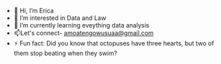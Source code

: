 - 👋 Hi, I’m Erica
- 👀 I’m interested in Data and Law
- 🌱 I’m currently learning eveything data analysis
- 📫Let's connect- amoatengowusuaa@gmail.com  
- ⚡ Fun fact: Did you know that octopuses have three hearts, but two of them stop beating when they swim?
             
